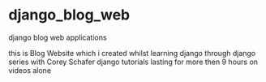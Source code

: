 # django_blog_web
django blog web applications


this is Blog Website which i created whilst learning django through django series with Corey Schafer django tutorials lasting for more then 9 hours on videos alone
